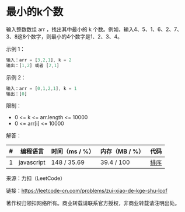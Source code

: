# 最小的k个数

输入整数数组 arr ，找出其中最小的 k 个数。例如，输入4、5、1、6、2、7、3、8这8个数字，则最小的4个数字是1、2、3、4。

示例 1：

``` javascript
输入：arr = [3,2,1], k = 2
输出：[1,2] 或者 [2,1]
```

示例 2：

``` javascript
输入：arr = [0,1,2,1], k = 1
输出：[0]
```

限制：

- 0 <= k <= arr.length <= 10000
- 0 <= arr[i] <= 10000

解答：

**#**|**编程语言**|**时间（ms / %）**|**内存（MB / %）**|**代码**
--|--|--|--|--
1|javascript|148 / 35.69|39.4 / 100|[排序](./javascript/ac_v1.js)

来源：力扣（LeetCode）

链接：https://leetcode-cn.com/problems/zui-xiao-de-kge-shu-lcof

著作权归领扣网络所有。商业转载请联系官方授权，非商业转载请注明出处。

